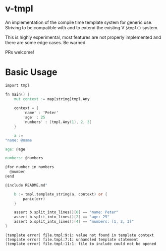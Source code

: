 # v-tmpl

An implementation of the compile time template system for generic use. Striving to be compatible with and to extend the existing V `$tmpl()` system.

This is highly experimental, most features are not properly implemented and there are some edge cases. Be warned.

PRs welcome!

# Basic Usage

```v
import tmpl

fn main() {
	mut context := map[string]tmpl.Any
	
	context = {
		'name' : 'Peter'
		'age' : 25
		'numbers' : [tmpl.Any(1), 2, 3]
	}

	a := 
"name: @name

age: @age

numbers: @numbers

@for number in numbers
  @number
@end

@include README.md"

	b := tmpl.template_string(a, context) or {
		panic(err)
	}

	assert b.split_into_lines()[0] == "name: Peter"
	assert b.split_into_lines()[2] == "age: 25"
	assert b.split_into_lines()[4] == "numbers: [1, 2, 3]"
}
```

```
(template error) file.tmpl:9:1: value not found in template context
(template error) file.tmpl:7:1: unhandled template statement
(template error) file.tmpl:11:1: file to include could not be opened
```